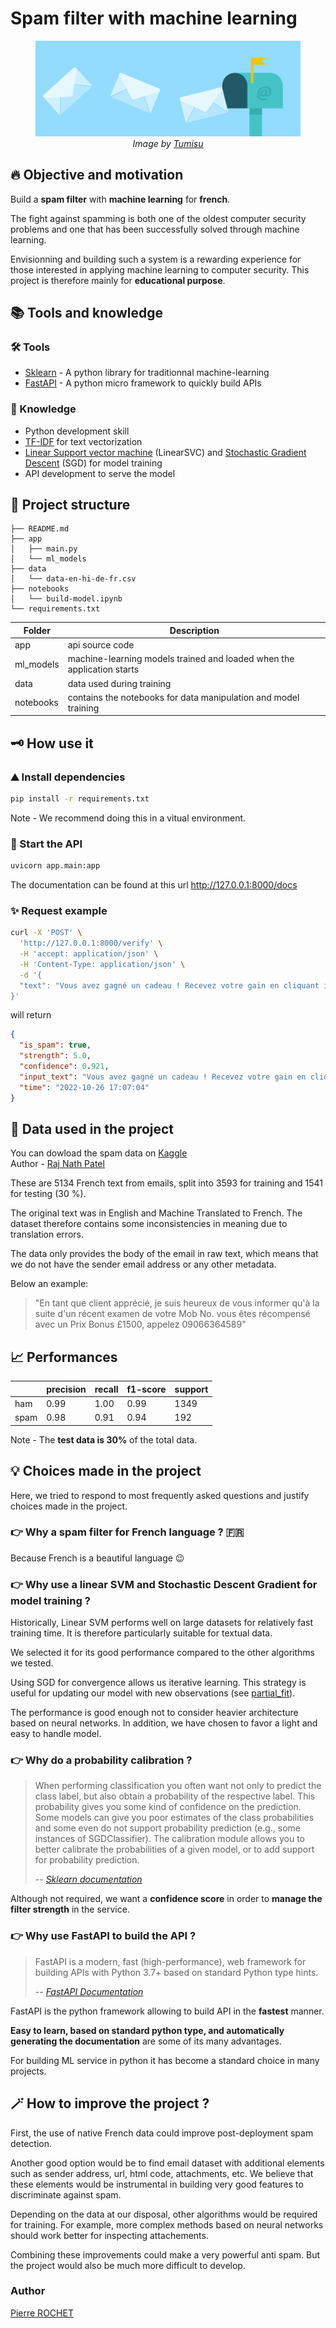 # Spam filter with machine learning

<!-- ![email](./images/email.png) -->

<figure>
  <img src="./assets/email.png" alt="email"/>
  <figcaption align="center"><i>Image by <a href="https://pixabay.com/fr/users/tumisu-148124/?utm_source=link-attribution&amp;utm_medium=referral&amp;utm_campaign=image&amp;utm_content=2362038">Tumisu</a></i></figcaption>
</figure>

## 🔥 Objective and motivation

Build a **spam filter** with **machine learning** for **french**.

The fight against spamming is both one of the oldest computer security problems and one that has been successfully solved through machine learning.

Envisionning and building such a system is a rewarding experience for those interested in applying machine learning to computer security. This project is therefore mainly for **educational purpose**.

## 📚 Tools and knowledge

### 🛠 Tools

- [Sklearn](https://scikit-learn.org/stable/) - A python library for traditionnal machine-learning
- [FastAPI](https://fastapi.tiangolo.com/) - A python micro framework to quickly build APIs

### 📖 Knowledge

- Python development skill
- [TF-IDF](https://en.wikipedia.org/wiki/Tf%E2%80%93idf) for text vectorization
- [Linear Support vector machine](https://en.wikipedia.org/wiki/Support_vector_machine) (LinearSVC) and [Stochastic Gradient Descent](https://en.wikipedia.org/wiki/Stochastic_gradient_descent) (SGD) for model training
- API development to serve the model

## 🧩 Project structure

```
├── README.md
├── app
│   ├── main.py
│   └── ml_models
├── data
│   └── data-en-hi-de-fr.csv
├── notebooks
│   └── build-model.ipynb
└── requirements.txt
```

| Folder    | Description                                                            |
| --------- | ---------------------------------------------------------------------- |
| app       | api source code                                                        |
| ml_models | machine-learning models trained and loaded when the application starts |
| data      | data used during training                                              |
| notebooks | contains the notebooks for data manipulation and model training        |

## 🗝 How use it

### ⛰ Install dependencies

```bash
pip install -r requirements.txt
```

Note - We recommend doing this in a vitual environment.

### 🚀 Start the API

```bash
uvicorn app.main:app
```

The documentation can be found at this url http://127.0.0.1:8000/docs

### ✨ Request example

```bash
curl -X 'POST' \
  'http://127.0.0.1:8000/verify' \
  -H 'accept: application/json' \
  -H 'Content-Type: application/json' \
  -d '{
  "text": "Vous avez gagné un cadeau ! Recevez votre gain en cliquant ici !"
}'
```

will return

```json
{
  "is_spam": true,
  "strength": 5.0,
  "confidence": 0.921,
  "input_text": "Vous avez gagné un cadeau ! Recevez votre gain en cliquant ici !",
  "time": "2022-10-26 17:07:04"
}
```

## 💎 Data used in the project

You can dowload the spam data on [Kaggle](https://www.kaggle.com/datasets/rajnathpatel/multilingual-spam-data?resource=download)  
Author - [Raj Nath Patel](https://www.kaggle.com/rajnathpatel)

These are 5134 French text from emails, split into 3593 for training and 1541 for testing (30 %).

The original text was in English and Machine Translated to French. The dataset therefore contains some inconsistencies in meaning due to translation errors.

The data only provides the body of the email in raw text, which means that we do not have the sender email address or any other metadata.

Below an example:

> "En tant que client apprécié, je suis heureux de vous informer qu'à la suite d'un récent examen de votre Mob No. vous êtes récompensé avec un Prix Bonus £1500, appelez 09066364589"

## 📈 Performances

|      | precision | recall | f1-score | support |
| ---- | --------- | ------ | -------- | ------- |
| ham  | 0.99      | 1.00   | 0.99     | 1349    |
| spam | 0.98      | 0.91   | 0.94     | 192     |

Note - The **test data is 30%** of the total data.

## 💡 Choices made in the project

Here, we tried to respond to most frequently asked questions and justify choices made in the project.

### 👉 Why a spam filter for French language ? 🇫🇷

Because French is a beautiful language 😉

### 👉 Why use a linear SVM and Stochastic Descent Gradient for model training ?

Historically, Linear SVM performs well on large datasets for relatively fast training time. It is therefore particularly suitable for textual data.

We selected it for its good performance compared to the other algorithms we tested.

Using SGD for convergence allows us iterative learning. This strategy is useful for updating our model with new observations (see [partial_fit](https://scikit-learn.org/stable/modules/generated/sklearn.linear_model.SGDClassifier.html#sklearn.linear_model.SGDClassifier.partial_fit)).

The performance is good enough not to consider heavier architecture based on neural networks. In addition, we have chosen to favor a light and easy to handle model.

### 👉 Why do a probability calibration ?

> When performing classification you often want not only to predict the class label, but also obtain a probability of the respective label. This probability gives you some kind of confidence on the prediction. Some models can give you poor estimates of the class probabilities and some even do not support probability prediction (e.g., some instances of SGDClassifier). The calibration module allows you to better calibrate the probabilities of a given model, or to add support for probability prediction.
>
> -- [_Sklearn documentation_](https://scikit-learn.org/stable/modules/calibration.html)

Although not required, we want a **confidence score** in order to **manage the filter strength** in the service.

### 👉 Why use FastAPI to build the API ?

> FastAPI is a modern, fast (high-performance), web framework for building APIs with Python 3.7+ based on standard Python type hints.
>
> -- [_FastAPI Documentation_](https://fastapi.tiangolo.com/)

FastAPI is the python framework allowing to build API in the **fastest** manner.

**Easy to learn, based on standard python type, and automatically generating the documentation** are some of its many advantages.

For building ML service in python it has become a standard choice in many projects.

## 🪄 How to improve the project ?

First, the use of native French data could improve post-deployment spam detection.

Another good option would be to find email dataset with additional elements such as sender address, url, html code, attachments, etc. We believe that these elements would be instrumental in building very good features to discriminate against spam.

Depending on the data at our disposal, other algorithms would be required for training. For example, more complex methods based on neural networks should work better for inspecting attachements.

Combining these improvements could make a very powerful anti spam. But the project would also be much more difficult to develop.

### Author

[Pierre ROCHET](https://github.com/pierrerochet)
